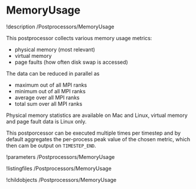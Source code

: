 # MemoryUsage
!description /Postprocessors/MemoryUsage

This postprocessor collects various memory usage metrics:

* physical memory (most relevant)
* virtual memory
* page faults (how often disk swap is accessed)

The data can be reduced in parallel as

* maximum out of all MPI ranks
* minimum out of all MPI ranks
* average over all MPI ranks
* total sum over all MPI ranks

Physical memory statistics are available on Mac and Linux, virtual memory and
page fault data is Linux only.

This postporcessor can be executed multiple times per timestep and by default
aggregates the per-process peak value of the chosen metric, which then cam be output
on `TIMESTEP_END`.

!parameters /Postprocessors/MemoryUsage

!listingfiles /Postprocessors/MemoryUsage

!childobjects /Postprocessors/MemoryUsage
